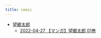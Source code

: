 ```yaml
---
title: comic
---
```



- [望郷太郎](./望郷太郎/index.md)
    - [2022-04-27 【マンガ】望郷太郎 01巻](./../../../../d/2022/04/27/【マンガ】望郷太郎_01巻.md)




